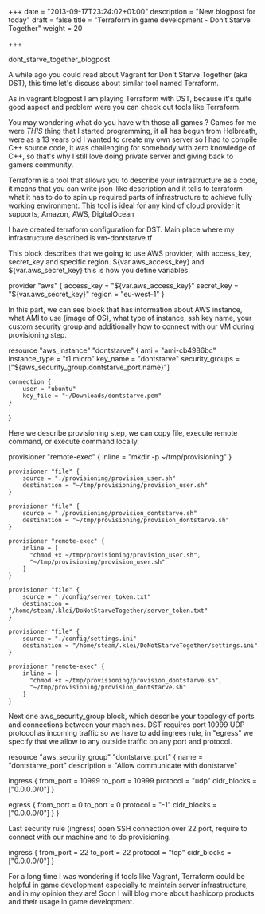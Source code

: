 +++
date = "2013-09-17T23:24:02+01:00"
description = "New blogpost for today"
draft = false
title = "Terraform in game development - Don’t Starve Together"
weight = 20

+++

dont_starve_together_blogpost

A while ago you could read about Vagrant for Don't Starve Together (aka DST), this time let's discuss about similar tool named Terraform.

As in vagrant blogpost I am playing Terraform with DST, because it's quite good aspect and problem were you can check out tools like Terraform.

You may wondering what do you have with those all games ? Games for me were *THIS* thing that I started programming, it all has begun from Helbreath, were as a 13 years old I wanted to create my own server so I had to compile C++ source code, it was challenging for somebody with zero knowledge of C++, so that's why I still love doing private server and giving back to gamers community.

Terraform is a tool that allows you to describe your infrastructure as a code, it means that you can write json-like description and it tells to terraform what it has to do to spin up required parts of infrastructure to achieve fully working environment. This tool is ideal for any kind of cloud provider it supports, Amazon, AWS, DigitalOcean

I have created terraform configuration for DST. Main place where my infrastructure described is vm-dontstarve.tf

This block describes that we going to use AWS provider, with access_key, secret_key and specific region. ${var.aws_access_key}  and ${var.aws_secret_key} this is how you define variables.

provider "aws" {
    access_key = "${var.aws_access_key}"
    secret_key = "${var.aws_secret_key}"
    region = "eu-west-1"
}

In this part, we can see block that has information about AWS instance,  what AMI to use (image of OS), what type of instance, ssh key name, your custom security group and additionally how to connect with our VM during provisioning step.

resource "aws_instance" "dontstarve" {
    ami = "ami-cb4986bc"
    instance_type = "t1.micro"
    key_name = "dontstarve"
    security_groups = ["${aws_security_group.dontstarve_port.name}"]

    connection {
        user = "ubuntu"
        key_file = "~/Downloads/dontstarve.pem"
    }
}

Here we describe provisioning step, we can copy file, execute remote command, or execute command locally.

provisioner "remote-exec" {
      inline = "mkdir -p ~/tmp/provisioning"
    }

    provisioner "file" {
        source = "./provisioning/provision_user.sh"
        destination = "~/tmp/provisioning/provision_user.sh"
    }

    provisioner "file" {
        source = "./provisioning/provision_dontstarve.sh"
        destination = "~/tmp/provisioning/provision_dontstarve.sh"
    }

    provisioner "remote-exec" {
        inline = [
          "chmod +x ~/tmp/provisioning/provision_user.sh",
          "~/tmp/provisioning/provision_user.sh"
        ]
    }

    provisioner "file" {
        source = "./config/server_token.txt"
        destination = "/home/steam/.klei/DoNotStarveTogether/server_token.txt"
    }

    provisioner "file" {
        source = "./config/settings.ini"
        destination = "/home/steam/.klei/DoNotStarveTogether/settings.ini"
    }

    provisioner "remote-exec" {
        inline = [
          "chmod +x ~/tmp/provisioning/provision_dontstarve.sh",
          "~/tmp/provisioning/provision_dontstarve.sh"
        ]
    }

Next one aws_security_group block, which describe your topology of ports and connections between your machines. DST requires port 10999 UDP protocol as incoming traffic so we have to add ingrees rule, in "egress" we specify that we allow to any outside traffic on any port and protocol.

resource "aws_security_group" "dontstarve_port" {
  name = "dontstarve_port"
  description = "Allow communicate with dontstarve"

  ingress {
      from_port = 10999
      to_port = 10999
      protocol = "udp"
      cidr_blocks = ["0.0.0.0/0"]
  }

  egress {
      from_port = 0
      to_port = 0
      protocol = "-1"
      cidr_blocks = ["0.0.0.0/0"]
  }
}

Last security rule (ingress) open SSH connection over 22 port, require to connect with our machine and to do provisioning.

ingress {
      from_port = 22
      to_port = 22
      protocol = "tcp"
      cidr_blocks = ["0.0.0.0/0"]
}

For a long time I was wondering if tools like Vagrant, Terraform could be helpful in game development especially to maintain server infrastructure, and in my opinion they are! Soon I will blog more about hashicorp products and their usage in game development.